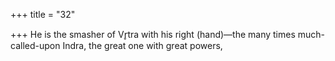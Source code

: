 +++
title = "32"

+++
He is the smasher of Vr̥tra with his right (hand)—the many times  much-called-upon Indra,
the great one with great powers,
